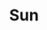 ---
title: Sun
layout: tag
permalink: /retro_computers/sun/
#entries_layout: grid
taxonomy: sun
excerpt: Sun Microsystems
header:
  overlay_color: "#5d87a1"
---